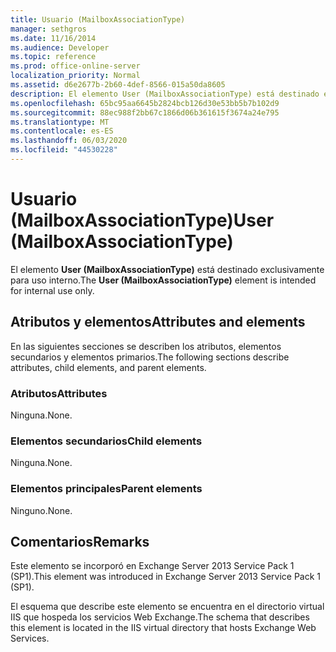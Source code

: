 ```yaml
---
title: Usuario (MailboxAssociationType)
manager: sethgros
ms.date: 11/16/2014
ms.audience: Developer
ms.topic: reference
ms.prod: office-online-server
localization_priority: Normal
ms.assetid: d6e2677b-2b60-4def-8566-015a50da8605
description: El elemento User (MailboxAssociationType) está destinado exclusivamente para uso interno.
ms.openlocfilehash: 65bc95aa6645b2824bcb126d30e53bb5b7b102d9
ms.sourcegitcommit: 88ec988f2bb67c1866d06b361615f3674a24e795
ms.translationtype: MT
ms.contentlocale: es-ES
ms.lasthandoff: 06/03/2020
ms.locfileid: "44530228"
---
```

# <a name="user-mailboxassociationtype"></a><span data-ttu-id="15284-103">Usuario (MailboxAssociationType)</span><span class="sxs-lookup"><span data-stu-id="15284-103">User (MailboxAssociationType)</span></span>

<span data-ttu-id="15284-104">El elemento **User (MailboxAssociationType)** está destinado exclusivamente para uso interno.</span><span class="sxs-lookup"><span data-stu-id="15284-104">The **User (MailboxAssociationType)** element is intended for internal use only.</span></span> 

## <a name="attributes-and-elements"></a><span data-ttu-id="15284-105">Atributos y elementos</span><span class="sxs-lookup"><span data-stu-id="15284-105">Attributes and elements</span></span>

<span data-ttu-id="15284-106">En las siguientes secciones se describen los atributos, elementos secundarios y elementos primarios.</span><span class="sxs-lookup"><span data-stu-id="15284-106">The following sections describe attributes, child elements, and parent elements.</span></span>
  
### <a name="attributes"></a><span data-ttu-id="15284-107">Atributos</span><span class="sxs-lookup"><span data-stu-id="15284-107">Attributes</span></span>

<span data-ttu-id="15284-108">Ninguna.</span><span class="sxs-lookup"><span data-stu-id="15284-108">None.</span></span>
  
### <a name="child-elements"></a><span data-ttu-id="15284-109">Elementos secundarios</span><span class="sxs-lookup"><span data-stu-id="15284-109">Child elements</span></span>

<span data-ttu-id="15284-110">Ninguna.</span><span class="sxs-lookup"><span data-stu-id="15284-110">None.</span></span>
  
### <a name="parent-elements"></a><span data-ttu-id="15284-111">Elementos principales</span><span class="sxs-lookup"><span data-stu-id="15284-111">Parent elements</span></span>

<span data-ttu-id="15284-112">Ninguno.</span><span class="sxs-lookup"><span data-stu-id="15284-112">None.</span></span>
  
## <a name="remarks"></a><span data-ttu-id="15284-113">Comentarios</span><span class="sxs-lookup"><span data-stu-id="15284-113">Remarks</span></span>

<span data-ttu-id="15284-114">Este elemento se incorporó en Exchange Server 2013 Service Pack 1 (SP1).</span><span class="sxs-lookup"><span data-stu-id="15284-114">This element was introduced in Exchange Server 2013 Service Pack 1 (SP1).</span></span>
  
<span data-ttu-id="15284-115">El esquema que describe este elemento se encuentra en el directorio virtual IIS que hospeda los servicios Web Exchange.</span><span class="sxs-lookup"><span data-stu-id="15284-115">The schema that describes this element is located in the IIS virtual directory that hosts Exchange Web Services.</span></span>
  

